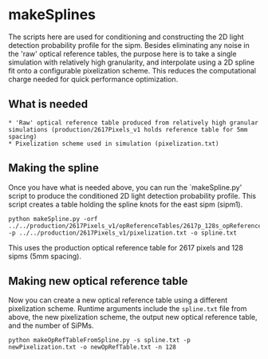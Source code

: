 # makeSplines
The scripts here are used for conditioning and constructing the 2D light detection probability profile for the sipm. Besides eliminating any noise in the 'raw' optical reference tables, the purpose here is to take a single simulation with relatively high granularity, and interpolate using a 2D spline fit onto a configurable pixelization scheme. This reduces the computational charge needed for quick performance optimization.

## What is needed
    * 'Raw' optical reference table produced from relatively high granular simulations (production/2617Pixels_v1 holds reference table for 5mm spacing) 
    * Pixelization scheme used in simulation (pixelization.txt)

## Making the spline    
Once you have what is needed above, you can run the `makeSpline.py' script to produce the conditioned 2D light detection probability profile. This script creates a table holding the spline knots for the east sipm (sipm1). 
```
python makeSpline.py -orf ../../production/2617Pixels_v1/opReferenceTables/2617p_128s_opReferenceTable.txt -p ../../production/2617Pixels_v1/pixelization.txt -o spline.txt
```
This uses the production optical reference table for 2617 pixels and 128 sipms (5mm spacing). 

## Making new optical reference table
Now you can create a new optical reference table using a different pixelization scheme. Runtime arguments include the `spline.txt` file from above, the new pixelization scheme, the output new optical reference table, and the number of SiPMs.
```
python makeOpRefTableFromSpline.py -s spline.txt -p newPixelization.txt -o newOpRefTable.txt -n 128
```